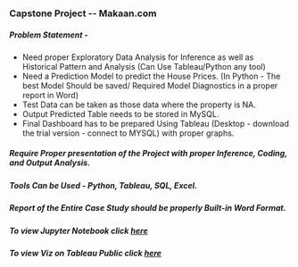 ### Capstone Project -- Makaan.com
##### Problem Statement -      
-  Need proper Exploratory Data Analysis for Inference as well as Historical Pattern and Analysis (Can Use Tableau/Python any tool)    
-  Need a Prediction Model to predict the House Prices. (In Python - The best Model Should be saved/ Required Model Diagnostics in a proper report in Word)     
-  Test Data can be taken as those data where the property is NA.        
-  Output Predicted Table needs to be stored in MySQL.     
-  Final Dashboard has to be prepared Using Tableau (Desktop -  download the trial version - connect to MYSQL) with proper graphs.     

##### Require Proper presentation of the Project with proper Inference, Coding, and Output Analysis.     
##### Tools Can be Used  - Python, Tableau, SQL, Excel.     
##### Report of the Entire Case Study should be properly Built-in Word Format.   

##### To view Jupyter Notebook click [here](https://github.com/sneha14sawant/Capstone_Project_Makaan.com/blob/8372c85a6a22a49ec585ceb6f37e7446b16f82cb/Code/Capstone%20project--Makaan----Final.ipynb)     
##### To view Viz on Tableau Public click [here](https://public.tableau.com/app/profile/sneha.sawant/viz/Analysisofpredictedpropertyprices--Makaan/Dashboard1)
